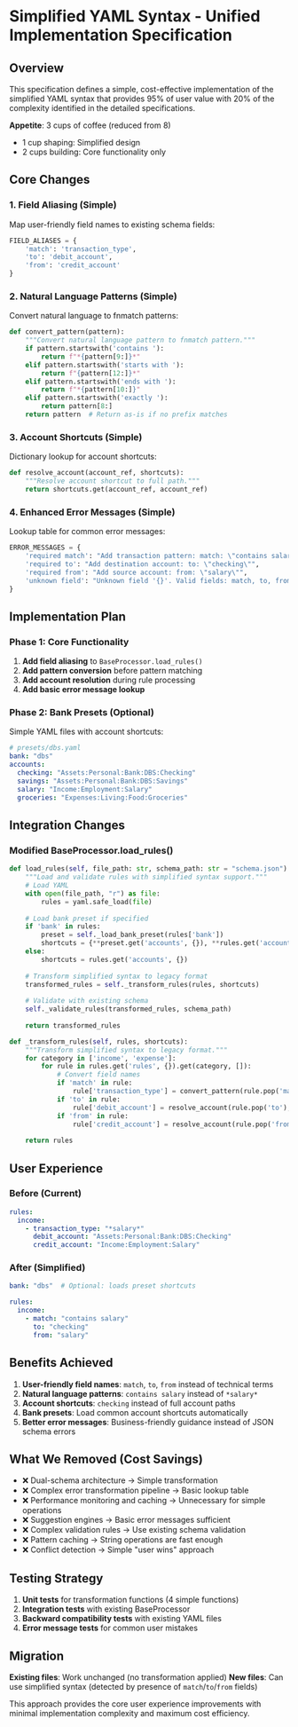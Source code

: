 # Simplified YAML Syntax - Unified Implementation Specification

## Overview

This specification defines a simple, cost-effective implementation of the simplified YAML syntax that provides 95% of user value with 20% of the complexity identified in the detailed specifications.

**Appetite**: 3 cups of coffee (reduced from 8)
- 1 cup shaping: Simplified design
- 2 cups building: Core functionality only

## Core Changes

### 1. Field Aliasing (Simple)
Map user-friendly field names to existing schema fields:

```python
FIELD_ALIASES = {
    'match': 'transaction_type',
    'to': 'debit_account', 
    'from': 'credit_account'
}
```

### 2. Natural Language Patterns (Simple)
Convert natural language to fnmatch patterns:

```python
def convert_pattern(pattern):
    """Convert natural language pattern to fnmatch pattern."""
    if pattern.startswith('contains '):
        return f"*{pattern[9:]}*"
    elif pattern.startswith('starts with '):
        return f"{pattern[12:]}*"
    elif pattern.startswith('ends with '):
        return f"*{pattern[10:]}"
    elif pattern.startswith('exactly '):
        return pattern[8:]
    return pattern  # Return as-is if no prefix matches
```

### 3. Account Shortcuts (Simple)
Dictionary lookup for account shortcuts:

```python
def resolve_account(account_ref, shortcuts):
    """Resolve account shortcut to full path."""
    return shortcuts.get(account_ref, account_ref)
```

### 4. Enhanced Error Messages (Simple)
Lookup table for common error messages:

```python
ERROR_MESSAGES = {
    'required match': "Add transaction pattern: match: \"contains salary\"",
    'required to': "Add destination account: to: \"checking\"",
    'required from': "Add source account: from: \"salary\"",
    'unknown field': "Unknown field '{}'. Valid fields: match, to, from"
}
```

## Implementation Plan

### Phase 1: Core Functionality
1. **Add field aliasing** to `BaseProcessor.load_rules()`
2. **Add pattern conversion** before pattern matching
3. **Add account resolution** during rule processing
4. **Add basic error message lookup**

### Phase 2: Bank Presets (Optional)
Simple YAML files with account shortcuts:

```yaml
# presets/dbs.yaml
bank: "dbs"
accounts:
  checking: "Assets:Personal:Bank:DBS:Checking"
  savings: "Assets:Personal:Bank:DBS:Savings"
  salary: "Income:Employment:Salary"
  groceries: "Expenses:Living:Food:Groceries"
```

## Integration Changes

### Modified BaseProcessor.load_rules()

```python
def load_rules(self, file_path: str, schema_path: str = "schema.json") -> dict:
    """Load and validate rules with simplified syntax support."""
    # Load YAML
    with open(file_path, "r") as file:
        rules = yaml.safe_load(file)
    
    # Load bank preset if specified
    if 'bank' in rules:
        preset = self._load_bank_preset(rules['bank'])
        shortcuts = {**preset.get('accounts', {}), **rules.get('accounts', {})}
    else:
        shortcuts = rules.get('accounts', {})
    
    # Transform simplified syntax to legacy format
    transformed_rules = self._transform_rules(rules, shortcuts)
    
    # Validate with existing schema
    self._validate_rules(transformed_rules, schema_path)
    
    return transformed_rules

def _transform_rules(self, rules, shortcuts):
    """Transform simplified syntax to legacy format."""
    for category in ['income', 'expense']:
        for rule in rules.get('rules', {}).get(category, []):
            # Convert field names
            if 'match' in rule:
                rule['transaction_type'] = convert_pattern(rule.pop('match'))
            if 'to' in rule:
                rule['debit_account'] = resolve_account(rule.pop('to'), shortcuts)
            if 'from' in rule:
                rule['credit_account'] = resolve_account(rule.pop('from'), shortcuts)
    
    return rules
```

## User Experience

### Before (Current)
```yaml
rules:
  income:
    - transaction_type: "*salary*"
      debit_account: "Assets:Personal:Bank:DBS:Checking"
      credit_account: "Income:Employment:Salary"
```

### After (Simplified)
```yaml
bank: "dbs"  # Optional: loads preset shortcuts

rules:
  income:
    - match: "contains salary"
      to: "checking"
      from: "salary"
```

## Benefits Achieved

1. **User-friendly field names**: `match`, `to`, `from` instead of technical terms
2. **Natural language patterns**: `contains salary` instead of `*salary*`
3. **Account shortcuts**: `checking` instead of full account paths
4. **Bank presets**: Load common account shortcuts automatically
5. **Better error messages**: Business-friendly guidance instead of JSON schema errors

## What We Removed (Cost Savings)

- ❌ Dual-schema architecture → Simple transformation
- ❌ Complex error transformation pipeline → Basic lookup table
- ❌ Performance monitoring and caching → Unnecessary for simple operations
- ❌ Suggestion engines → Basic error messages sufficient
- ❌ Complex validation rules → Use existing schema validation
- ❌ Pattern caching → String operations are fast enough
- ❌ Conflict detection → Simple "user wins" approach

## Testing Strategy

1. **Unit tests** for transformation functions (4 simple functions)
2. **Integration tests** with existing BaseProcessor
3. **Backward compatibility tests** with existing YAML files
4. **Error message tests** for common user mistakes

## Migration

**Existing files**: Work unchanged (no transformation applied)
**New files**: Can use simplified syntax (detected by presence of `match`/`to`/`from` fields)

This approach provides the core user experience improvements with minimal implementation complexity and maximum cost efficiency.